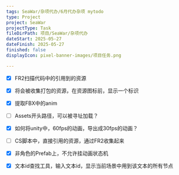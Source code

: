 ```yaml
---
tags: SeaWar/杂项代办/6月代办杂项 mytodo
type: Project
project: SeaWar
projectType: Task
fileDirPath: 项目/SeaWar/杂项代办
dateStart: 2025-05-27
dateFinish: 2025-05-27
finished: false
displayIcon: pixel-banner-images/项目任务.png

---
```

- [x] FR2扫描代码中的引用到的资源
- [x] 将会被收集打包的资源，在资源图标前，显示一个标识
- [x] 提取FBX中的anim
- [ ] Assets开头路径，可以被寻址加载？
- [x] 如何将unity中，60fps的动画，导出成30fps的动画？
- [ ] CS脚本中，直接引用的资源，通过FR2收集起来
- [x] 非角色的Prefab上，不允许挂动画状态机
- [x] 文本id查找工具，输入文本id，显示当前场景中用到该文本的所有节点


